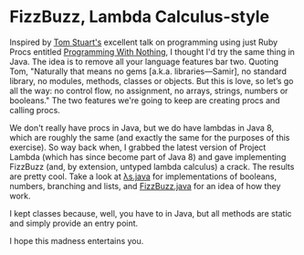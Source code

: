 FizzBuzz, Lambda Calculus-style
===============================

Inspired by [Tom Stuart's][@tomstuart] excellent talk on programming using just Ruby Procs entitled [Programming With Nothing][], I thought I'd try the same thing in Java. The idea is to remove all your language features bar two. Quoting Tom, "Naturally that means no gems [a.k.a. libraries&mdash;Samir], no standard library, no modules, methods, classes or objects. But this is love, so let’s go all the way: no control flow, no assignment, no arrays, strings, numbers or booleans." The two features we're going to keep are creating procs and calling procs.

We don't really have procs in Java, but we do have lambdas in Java 8, which are roughly the same (and exactly the same for the purposes of this exercise). So way back when, I grabbed the latest version of Project Lambda (which has since become part of Java 8) and gave implementing FizzBuzz (and, by extension, untyped lambda calculus) a crack. The results are pretty cool. Take a look at [λs.java][] for implementations of booleans, numbers, branching and lists, and [FizzBuzz.java][] for an idea of how they work.

I kept classes because, well, you have to in Java, but all methods are static and simply provide an entry point.

I hope this madness entertains you.

[@tomstuart]: http://twitter.com/tomstuart
[Programming With Nothing]: http://experthuman.com/programming-with-nothing

[FizzBuzz.java]: https://github.com/SamirTalwar/FizzBuzz/blob/master/src/main/java/com/noodlesandwich/fizzbuzz/FizzBuzz.java
[λs.java]: https://github.com/SamirTalwar/FizzBuzz/blob/master/src/main/java/com/noodlesandwich/fizzbuzz/λs.java
